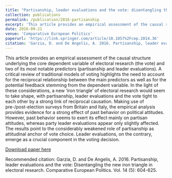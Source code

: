 ```yaml
---
title: "Partisanship, leader evaluations and the vote: disentangling the new iron triangle in electoral research"
collection: publications
permalink: /publication/2016-partisanship
excerpt: 'This article provides an empirical assessment of the causal structure underlying the core dependent variable of electoral research (the vote) and two of its most notable predictors (partisanship and leader evaluations). A critical review of traditional models of voting highlights the need to account for the reciprocal relationship between the main predictors as well as for the potential feedback stemming from the dependent variable. In the light of these considerations, a new ‘iron triangle’ of electoral research would seem to take shape, with partisanship, leader evaluations and the vote tight to each other by a strong link of reciprocal causation. Making use of pre-/post-election surveys from Britain and Italy, the empirical analysis provides evidence for a strong effect of past behavior on political attitudes. However, past behavior seems to exert its effect mainly on partisan attitudes, whereas party leader evaluations appear only slightly affected. The results point to the considerably weakened role of partisanship as attitudinal anchor of vote choice. Leader evaluations, on the contrary, emerge as a crucial component in the voting decision.'
date: 2016-09-21
venue: 'Comparative European Politics'
paperurl: 'https://link.springer.com/article/10.1057%2Fcep.2014.36'
citation: 'Garzia, D. and De Angelis, A. 2016. Partisanship, leader evaluations and the vote: Disentangling the new iron triangle in electoral research. Comparative European Politics. Vol. 14 (5): 604-625.'
---
```


This article provides an empirical assessment of the causal structure underlying the core dependent variable of electoral research (the vote) and two of its most notable predictors (partisanship and leader evaluations). A critical review of traditional models of voting highlights the need to account for the reciprocal relationship between the main predictors as well as for the potential feedback stemming from the dependent variable. In the light of these considerations, a new ‘iron triangle’ of electoral research would seem to take shape, with partisanship, leader evaluations and the vote tight to each other by a strong link of reciprocal causation. Making use of pre-/post-election surveys from Britain and Italy, the empirical analysis provides evidence for a strong effect of past behavior on political attitudes. However, past behavior seems to exert its effect mainly on partisan attitudes, whereas party leader evaluations appear only slightly affected. The results point to the considerably weakened role of partisanship as attitudinal anchor of vote choice. Leader evaluations, on the contrary, emerge as a crucial component in the voting decision.

[Download paper here](https://link.springer.com/article/10.1057%2Fcep.2014.36)

Recommended citation: Garzia, D. and De Angelis, A. 2016. Partisanship, leader evaluations and the vote: Disentangling the new iron triangle in electoral research. Comparative European Politics. Vol. 14 (5): 604-625.
